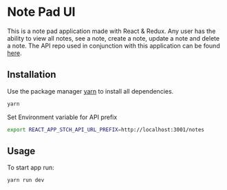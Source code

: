 # Note Pad UI

This is a note pad application made with React & Redux. Any user has the ability to view all notes, see a note, create a note, update a note and delete a note. The API repo used in conjunction with this application can be found [here](https://github.com/wick7/notepad_api).

## Installation

Use the package manager [yarn](https://classic.yarnpkg.com/en/docs/install) to install all dependencies.

```bash
yarn
```

Set Environment variable for API prefix

```bash
export REACT_APP_STCH_API_URL_PREFIX=http://localhost:3001/notes
```

## Usage

To start app run:

```bash
yarn run dev
```
